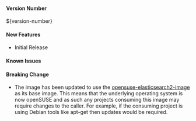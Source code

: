 
#### Version Number
${version-number}

#### New Features
- Initial Release
#### Known Issues

#### Breaking Change
- The image has been updated to use the [opensuse-elasticsearch2-image](https://github.com/CAFapi/opensuse-elasticsearch2-image) as its base image. This means that the underlying operating system is now openSUSE and as such any projects consuming this image may require changes to the caller. For example, if the consuming project is using Debian tools like apt-get then updates would be required.